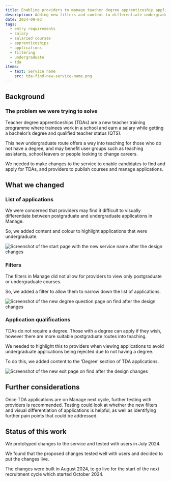 ```yaml
---
title: Enabling providers to manage teacher degree apprenticeship applications
description: Adding new filters and content to differentiate undergraduate courses.
date: 2024-09-03
tags:
  - entry requirements
  - salary
  - salaried courses
  - apprenticeships
  - applications
  - filtering
  - undergraduate
  - tda
items:
  - text: Service name
    src: tda-find-new-service-name.png
---
```


## Background

### The problem we were trying to solve

Teacher degree apprenticeships (TDAs) are a new teacher training programme where trainees work in a school and earn a salary while getting a bachelor’s degree and qualified teacher status (QTS).

This new undergraduate route offers a way into teaching for those who do not have a degree, and may benefit user groups such as teaching assistants, school leavers or people looking to change careers.

We needed to make changes to the service to enable candidates to find and apply for TDAs, and providers to publish courses and manage applications.

## What we changed

### List of applications

We were concerned that providers may find it difficult to visually differentiate between postgraduate and undergraduate applications in Manage.

So, we added content and colour to highlight applications that were undergraduate.

![Screenshot of the start page with the new service name after the design changes](tda-manage-applications-list.png)

### Filters

The filters in Manage did not allow for providers to view only postgraduate or undergraduate courses.

So, we added a filter to allow them to narrow down the list of applications.

![Screenshot of the new degree question page on find after the design changes](tda-manage-filter.png)

### Application qualifications

TDAs do not require a degree. Those with a degree can apply if they wish, however there are more suitable postgraduate routes into teaching.

We needed to highlight this to providers when viewing applications to avoid undergraduate applications being rejected due to not having a degree.

To do this, we added content to the ‘Degree’ section of TDA applications.

![Screenshot of the new exit page on find after the design changes](tda-manage-degree.png)

## Further considerations

Once TDA applications are on Manage next cycle, further testing with providers is recommended. Testing could look at whether the new filters and visual differentiation of applications is helpful, as well as identifying further pain points that could be addressed.

## Status of this work

We prototyped changes to the service and tested with users in July 2024.

We found that the proposed changes tested well with users and decided to put the changes live.

The changes were built in August 2024, to go live for the start of the next recruitment cycle which started October 2024.
